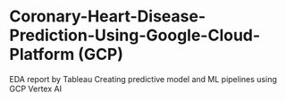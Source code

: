 # Coronary-Heart-Disease-Prediction-Using-Google-Cloud-Platform (GCP)
EDA report by Tableau
Creating predictive model and ML pipelines using GCP Vertex AI
